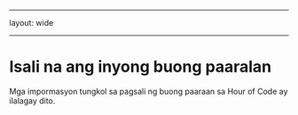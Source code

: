 * * *

layout: wide

* * *

# Isali na ang inyong buong paaralan

Mga impormasyon tungkol sa pagsali ng buong paaraan sa Hour of Code ay ilalagay dito.